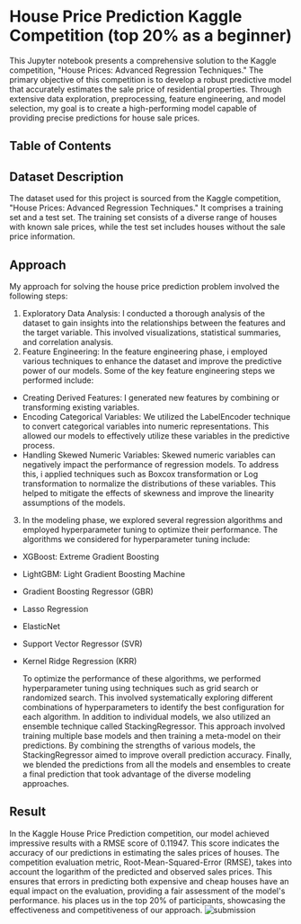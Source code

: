 # House Price Prediction Kaggle Competition (top 20% as a beginner)
This Jupyter notebook presents a comprehensive solution to the Kaggle competition, "House Prices: Advanced Regression Techniques." The primary objective of this competition is to develop a robust predictive model that accurately estimates the sale price of residential properties. Through extensive data exploration, preprocessing, feature engineering, and model selection, my goal is to create a high-performing model capable of providing precise predictions for house sale prices.

## Table of Contents 

## Dataset Description
The dataset used for this project is sourced from the Kaggle competition, "House Prices: Advanced Regression Techniques." It comprises a training set and a test set. The training set consists of a diverse range of houses with known sale prices, while the test set includes houses without the sale price information.

## Approach
My approach for solving the house price prediction problem involved the following steps:
1. Exploratory Data Analysis: I conducted a thorough analysis of the dataset to gain insights into the relationships between the features and the target variable. This involved visualizations, statistical summaries, and correlation analysis.
2. Feature Engineering: In the feature engineering phase, i employed various techniques to enhance the dataset and improve the predictive power of our models. Some of the key feature engineering steps we performed include:
- Creating Derived Features: I generated new features by combining or transforming existing variables.
- Encoding Categorical Variables: We utilized the LabelEncoder technique to convert categorical variables into numeric representations. This allowed our models to effectively utilize these variables in the predictive process.
- Handling Skewed Numeric Variables: Skewed numeric variables can negatively impact the performance of regression models. To address this, i applied techniques such as Boxcox transformation or Log transformation to normalize the distributions of these variables. This helped to mitigate the effects of skewness and improve the linearity assumptions of the models.
3. In the modeling phase, we explored several regression algorithms and employed hyperparameter tuning to optimize their performance. The algorithms we considered for hyperparameter tuning include:

- XGBoost: Extreme Gradient Boosting
- LightGBM: Light Gradient Boosting Machine
- Gradient Boosting Regressor (GBR)
- Lasso Regression
- ElasticNet
- Support Vector Regressor (SVR)
- Kernel Ridge Regression (KRR)

  To optimize the performance of these algorithms, we performed hyperparameter tuning using techniques such as grid search or randomized search. This involved systematically exploring different combinations of hyperparameters to identify the best configuration for each algorithm.
  In addition to individual models, we also utilized an ensemble technique called StackingRegressor. This approach involved training multiple base models and then training a meta-model on their predictions. By combining the strengths of various models, the StackingRegressor aimed to improve overall prediction accuracy.
  Finally, we blended the predictions from all the models and ensembles to create a final prediction that took advantage of the diverse modeling approaches.

## Result
In the Kaggle House Price Prediction competition, our model achieved impressive results with a RMSE score of 0.11947. This score indicates the accuracy of our predictions in estimating the sales prices of houses.
The competition evaluation metric, Root-Mean-Squared-Error (RMSE), takes into account the logarithm of the predicted and observed sales prices. This ensures that errors in predicting both expensive and cheap houses have an equal impact on the evaluation, providing a fair assessment of the model's performance. his places us in the top 20% of participants, showcasing the effectiveness and competitiveness of our approach.
![submission](https://github.com/fawazatha/House-Price-Prediction-Kaggle-Competition-/assets/132468764/0ff340d1-a969-4d62-81c3-28959b818950)
